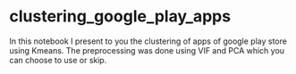 # clustering_google_play_apps
In this notebook I present to you the clustering of apps of google play store using Kmeans. The preprocessing was done using VIF and PCA which you can choose to use or skip. 
